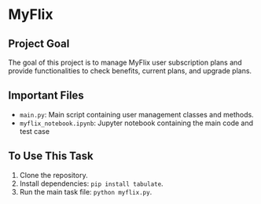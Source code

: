 # MyFlix

## Project Goal
The goal of this project is to manage MyFlix user subscription plans and provide functionalities to check benefits, current plans, and upgrade plans.

## Important Files
- `main.py`: Main script containing user management classes and methods.
- `myflix_notebook.ipynb`: Jupyter notebook containing the main code and test case
  
## To Use This Task
1. Clone the repository.
2. Install dependencies: `pip install tabulate`.
3. Run the main task file: `python myflix.py`.

